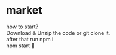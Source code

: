 # market

how to start?  
 Download & Unzip the code or git clone it.  
 after that run npm i  
 npm start 🙌
